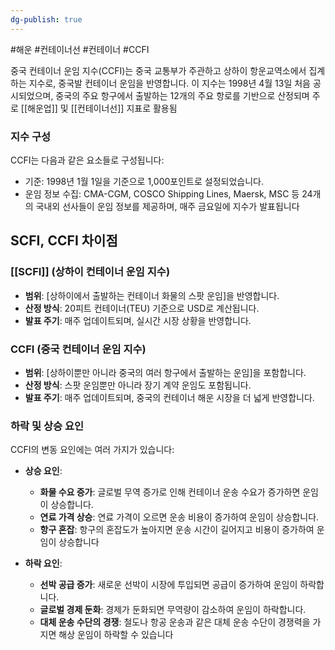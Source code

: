 ```yaml
---
dg-publish: true
---
```

#해운 #컨테이너선 #컨테이너 #CCFI 


중국 컨테이너 운임 지수(CCFI)는 중국 교통부가 주관하고 상하이 항운교역소에서 집계하는 지수로, 중국발 컨테이너 운임을 반영합니다. 이 지수는 1998년 4월 13일 처음 공시되었으며, 중국의 주요 항구에서 출발하는 12개의 주요 항로를 기반으로 산정되며 주로 [[해운업]] 및 [[컨테이너선]] 지표로 활용됨

### 지수 구성

CCFI는 다음과 같은 요소들로 구성됩니다:

- 기준: 1998년 1월 1일을 기준으로 1,000포인트로 설정되었습니다.
- 운임 정보 수집: CMA-CGM, COSCO Shipping Lines, Maersk, MSC 등 24개의 국내외 선사들이 운임 정보를 제공하며, 매주 금요일에 지수가 발표됩니다

## **SCFI**, **CCFI** 차이점

### [[SCFI]] (상하이 컨테이너 운임 지수)

- **범위**: [상하이에서 출발하는 컨테이너 화물의 스팟 운임]을 반영합니다.
- **산정 방식**: 20피트 컨테이너(TEU) 기준으로 USD로 계산됩니다.
- **발표 주기**: 매주 업데이트되며, 실시간 시장 상황을 반영합니다.

### CCFI (중국 컨테이너 운임 지수)

- **범위**: [상하이뿐만 아니라 중국의 여러 항구에서 출발하는 운임]을 포함합니다.
- **산정 방식**: 스팟 운임뿐만 아니라 장기 계약 운임도 포함됩니다.
- **발표 주기**: 매주 업데이트되며, 중국의 컨테이너 해운 시장을 더 넓게 반영합니다.

### 하락 및 상승 요인

CCFI의 변동 요인에는 여러 가지가 있습니다:

- **상승 요인**:
    - **화물 수요 증가**: 글로벌 무역 증가로 인해 컨테이너 운송 수요가 증가하면 운임이 상승합니다.
    - **연료 가격 상승**: 연료 가격이 오르면 운송 비용이 증가하여 운임이 상승합니다.
    - **항구 혼잡**: 항구의 혼잡도가 높아지면 운송 시간이 길어지고 비용이 증가하여 운임이 상승합니다

- **하락 요인**:
    - **선박 공급 증가**: 새로운 선박이 시장에 투입되면 공급이 증가하여 운임이 하락합니다.
    - **글로벌 경제 둔화**: 경제가 둔화되면 무역량이 감소하여 운임이 하락합니다.
    - **대체 운송 수단의 경쟁**: 철도나 항공 운송과 같은 대체 운송 수단이 경쟁력을 가지면 해상 운임이 하락할 수 있습니다
